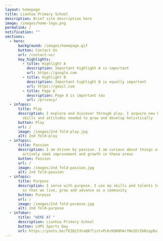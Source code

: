 ```yaml
---
layout: homepage
title: Lianhua Primary School
description: Brief site description here
image: /images/home-logo.png
permalink: /
notification: ""
sections:
  - hero:
      background: /images/homepage.gif
      button: Contact Us
      url: /contact-us/
      key_highlights:
        - title: Highlight A
          description: Important highlight A is important
          url: https://google.com
        - title: Highlight B
          description: Important highlight B is equally important
          url: https://gmail.com
        - title: Page A
          description: Page A is important too
          url: /privacy/
  - infopic:
      title: Play
      description: I explore and discover through play. I acquire new knowledge,
        skills and attitudes needed to grow and develop holistically
      button: Play
      url: /
      image: /images/2nd fold-play.jpg
      alt: 2nd fold-play
  - infopic:
      title: Passion
      description: I am driven by passion. I am curious about things around me and I
        actively seek improvement and growth in these areas
      button: Passion
      url: /
      image: /images/2nd fold-passion.jpg
      alt: 2nd fold-passion
  - infopic:
      title: Purpose
      description: I serve with purpose. I use my skills and talents to uplift others
        so that we live, grow and advance as a community
      button: Purpose
      url: /
      image: /images/2nd fold-purpose.jpg
      alt: 2nd fold-purpose
  - infobar:
      title: "HERE AT "
      description: Lianhua Primary School
      button: LHPS Sports Day
      url: https://youtu.be/fEZQi53taQ8?list=PLKrKUKNhArYWoIEtZkNiqyBuIP_I7qKDn
---
```

